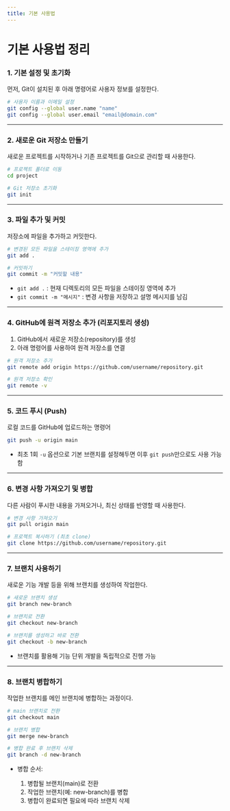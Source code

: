 ```yaml
---
title: 기본 사용법
---
```


# 기본 사용법 정리

### 1. 기본 설정 및 초기화

먼저, Git이 설치된 후 아래 명령어로 사용자 정보를 설정한다.

```bash
# 사용자 이름과 이메일 설정
git config --global user.name "name"
git config --global user.email "email@domain.com"
```

---

### 2. 새로운 Git 저장소 만들기

새로운 프로젝트를 시작하거나 기존 프로젝트를 Git으로 관리할 때 사용한다.

```bash
# 프로젝트 폴더로 이동
cd project

# Git 저장소 초기화
git init
```

---

### 3. 파일 추가 및 커밋

저장소에 파일을 추가하고 커밋한다.

```bash
# 변경된 모든 파일을 스테이징 영역에 추가
git add .

# 커밋하기
git commit -m "커밋할 내용"
```

* `git add .` : 현재 디렉토리의 모든 파일을 스테이징 영역에 추가
* `git commit -m "메시지"` : 변경 사항을 저장하고 설명 메시지를 남김

---

### 4. GitHub에 원격 저장소 추가 (리포지토리 생성)

1. GitHub에서 새로운 저장소(repository)를 생성
2. 아래 명령어를 사용하여 원격 저장소를 연결

```bash
# 원격 저장소 추가
git remote add origin https://github.com/username/repository.git

# 원격 저장소 확인
git remote -v
```

---

### 5. 코드 푸시 (Push)

로컬 코드를 GitHub에 업로드하는 명령어

```bash
git push -u origin main
```

* 최초 1회 `-u` 옵션으로 기본 브랜치를 설정해두면 이후 `git push`만으로도 사용 가능함

---

### 6. 변경 사항 가져오기 및 병합

다른 사람이 푸시한 내용을 가져오거나, 최신 상태를 반영할 때 사용한다.

```bash
# 변경 사항 가져오기
git pull origin main

# 프로젝트 복사하기 (최초 clone)
git clone https://github.com/username/repository.git
```

---

### 7. 브랜치 사용하기

새로운 기능 개발 등을 위해 브랜치를 생성하여 작업한다.

```bash
# 새로운 브랜치 생성
git branch new-branch

# 브랜치로 전환
git checkout new-branch

# 브랜치를 생성하고 바로 전환
git checkout -b new-branch
```

* 브랜치를 활용해 기능 단위 개발을 독립적으로 진행 가능

---

### 8. 브랜치 병합하기

작업한 브랜치를 메인 브랜치에 병합하는 과정이다.

```bash
# main 브랜치로 전환
git checkout main

# 브랜치 병합
git merge new-branch

# 병합 완료 후 브랜치 삭제
git branch -d new-branch
```

* 병합 순서:

  1. 병합될 브랜치(main)로 전환
  2. 작업한 브랜치(예: new-branch)를 병합
  3. 병합이 완료되면 필요에 따라 브랜치 삭제
